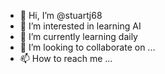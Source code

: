 - 👋 Hi, I’m @stuartj68
- 👀 I’m interested in learning AI
- 🌱 I’m currently learning daily
- 💞️ I’m looking to collaborate on ...
- 📫 How to reach me ...

<!---
stuartj68/stuartj68 is a ✨ special ✨ repository because its `README.md` (this file) appears on your GitHub profile.
You can click the Preview link to take a look at your changes.
--->
